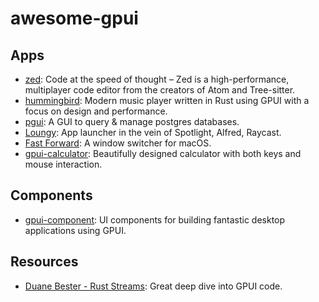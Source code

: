 # awesome-gpui

## Apps

- [zed](https://github.com/zed-industries/zed): Code at the speed of thought – Zed is a high-performance, multiplayer code editor from the creators of Atom and Tree-sitter.
- [hummingbird](https://github.com/143mailliw/hummingbird): Modern music player written in Rust using GPUI with a focus on design and performance.
- [pgui](https://github.com/duanebester/pgui): A GUI to query & manage postgres databases.
- [Loungy](https://github.com/MatthiasGrandl/loungy): App launcher in the vein of Spotlight, Alfred, Raycast.
- [Fast Forward](https://github.com/gaauwe/fast-forward): A window switcher for macOS.
- [gpui-calculator](https://github.com/kriskw1999/gpui-calculator): Beautifully designed calculator with both keys and mouse interaction.

## Components

- [gpui-component](https://github.com/longbridge/gpui-component): UI components for building fantastic desktop applications using GPUI.

## Resources

- [Duane Bester - Rust Streams](https://www.youtube.com/watch?v=OHU-Y93eCs8&list=PLzIkykhdNahwxfVbxgZR69TQSsJc-6Rqq): Great deep dive into GPUI code.
